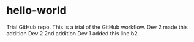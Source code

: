 # hello-world
Trial GitHub repo.
This is a trial of the GitHub workflow.
Dev 2 made this addition
Dev 2 2nd addition
Dev 1 added this line
b2
